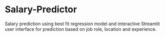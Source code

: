 # Salary-Predictor
Salary prediction using best fit regression model and interactive Streamlit user interface for prediction based on job role, location and experience.
